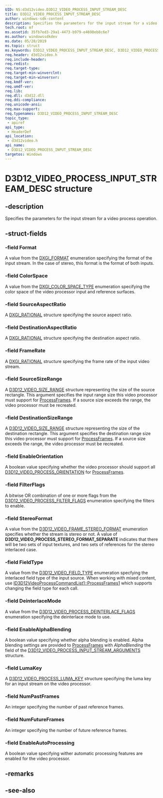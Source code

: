 ```yaml
---
UID: NS:d3d12video.D3D12_VIDEO_PROCESS_INPUT_STREAM_DESC
title: D3D12_VIDEO_PROCESS_INPUT_STREAM_DESC
author: windows-sdk-content
description: Specifies the parameters for the input stream for a video process operation.
tech.root: mf
ms.assetid: 35fb7ed3-29a1-4473-b979-e4698eb8c6e7
ms.author: windowssdkdev
ms.date: 05/28/2019 
ms.topic: struct
ms.keywords: D3D12_VIDEO_PROCESS_INPUT_STREAM_DESC, D3D12_VIDEO_PROCESS_INPUT_STREAM_DESC, 
req.header: d3d12video.h
req.include-header:
req.redist:
req.target-type:
req.target-min-winverclnt:
req.target-min-winversvr:
req.kmdf-ver:
req.umdf-ver:
req.lib:
req.dll: d3d12.dll
req.ddi-compliance:
req.unicode-ansi:
req.max-support:
req.typenames: D3D12_VIDEO_PROCESS_INPUT_STREAM_DESC
topic_type: 
 - apiref
api_type: 
 - HeaderDef
api_location: 
 - d3d12video.h
api_name: 
 - D3D12_VIDEO_PROCESS_INPUT_STREAM_DESC
targetos: Windows
---
```


# D3D12_VIDEO_PROCESS_INPUT_STREAM_DESC structure

## -description

Specifies the parameters for the input stream for a video process operation. 

## -struct-fields

### -field Format
 
A value from the [DXGI_FORMAT](https://docs.microsoft.com/windows/desktop/api/dxgiformat/ne-dxgiformat-dxgi_format) enumeration specifying the format of the input stream. In the case of stereo, this format is the format of both inputs.

### -field ColorSpace

A value from the [DXGI_COLOR_SPACE_TYPE](https://docs.microsoft.com/windows/desktop/api/dxgicommon/ne-dxgicommon-dxgi_color_space_type) enumeration specifying the color space of the video processor input and reference surfaces.
 
### -field SourceAspectRatio

A [DXGI_RATIONAL](https://docs.microsoft.com/windows/desktop/api/dxgicommon/ns-dxgicommon-dxgi_rational) structure specifying the source aspect ratio.
 
### -field DestinationAspectRatio

A [DXGI_RATIONAL](https://docs.microsoft.com/windows/desktop/api/dxgicommon/ns-dxgicommon-dxgi_rational) structure specifying the destination aspect ratio.
 
### -field FrameRate

A [DXGI_RATIONAL](https://docs.microsoft.com/windows/desktop/api/dxgicommon/ns-dxgicommon-dxgi_rational) structure specifying the frame rate of the input video stream.
 
### -field SourceSizeRange

A [D3D12_VIDEO_SIZE_RANGE](ns-d3d12video-d3d12_video_size_range) structure representing the size of the source rectangle. This argument specifies the input range size this video processor must support for [ProcessFrames](nf-d3d12video-id3d12videoprocesscommandlist-processframes).  If a source size exceeds the range, the video processor must be recreated.
 
### -field DestinationSizeRange

A [D3D12_VIDEO_SIZE_RANGE](ns-d3d12video-d3d12_video_size_range) structure representing the size of the destination rectangle. This argument specifies the destination range size this video processor must support for [ProcessFrames](nf-d3d12video-id3d12videoprocesscommandlist-processframes).  If a source size exceeds the range, the video processor must be recreated.
 
### -field EnableOrientation
 
A boolean value specifying whether the video processor should support all [D3D12_VIDEO_PROCESS_ORIENTATION](ne-d3d12video-d3d12_video_process_orientation) for [ProcessFrames](nf-d3d12video-id3d12videoprocesscommandlist-processframes). 

### -field FilterFlags

A bitwise OR combination of one or more flags from the [D3D12_VIDEO_PROCESS_FILTER_FLAGS](ne-d3d12video-d3d12_video_process_filter_flags) enumeration specifying the filters to enable.
 
### -field StereoFormat

A value from the [D3D12_VIDEO_FRAME_STEREO_FORMAT](ne-d3d12video-d3d12_video_frame_stereo_format) enumeration specifies whether the stream is stereo or not. A value of **D3D12_VIDEO_PROCESS_STEREO_FORMAT_SEPARATE** indicates that there will be two sets of input textures, and two sets of references for the stereo interlaced case.
 
### -field FieldType

A value from the [D3D12_VIDEO_FIELD_TYPE](ne-d3d12video-d3d12_video_field_type) enumeration specfying the interlaced field type of the input source. When working with mixed content, use [ID3D12VideoProcessCommandList1::ProcessFrames1](nf-d3d12video-id3d12videoprocesscommandlist1-processframes1) which supports changing the field type for each call.
 
### -field DeinterlaceMode

A value from the [D3D12_VIDEO_PROCESS_DEINTERLACE_FLAGS](ne-d3d12video-d3d12_video_process_deinterlace_flags) enumeration specifying the deinterlace mode to use.
 
### -field EnableAlphaBlending

A boolean value specifying whether alpha blending is enabled. Alpha blending settings are provided to [ProcessFrames](nf-d3d12video-id3d12videoprocesscommandlist-processframes) with *AlphaBlending* the field of the [D3D12_VIDEO_PROCESS_INPUT_STREAM_ARGUMENTS](ns-d3d12video-d3d12_video_process_input_stream_arguments) structure.
 
### -field LumaKey

A [D3D12_VIDEO_PROCESS_LUMA_KEY](ns-d3d12video-d3d12_video_process_luma_key) structure specifying the luma key for an input stream on the video processor. 
 
### -field NumPastFrames

An integer specifying the number of past reference frames.
 
### -field NumFutureFrames

An integer specifying the number of future reference frames.
 
### -field EnableAutoProcessing

A boolean value specifying wither automatic processing features are enabled for the video processor.

## -remarks

## -see-also
